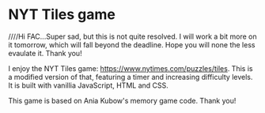 # NYT Tiles game

////Hi FAC...Super sad, but this is not quite resolved. I will work a bit more on it tomorrow, which will fall beyond the deadline. Hope you will none the less evaulate it. Thank you!

I enjoy the NYT Tiles game: https://www.nytimes.com/puzzles/tiles. This is a modified version of that, featuring a timer and increasing difficulty levels. It is built with vanillia JavaScript, HTML and CSS.

This game is based on Ania Kubow's memory game code. Thank you!
